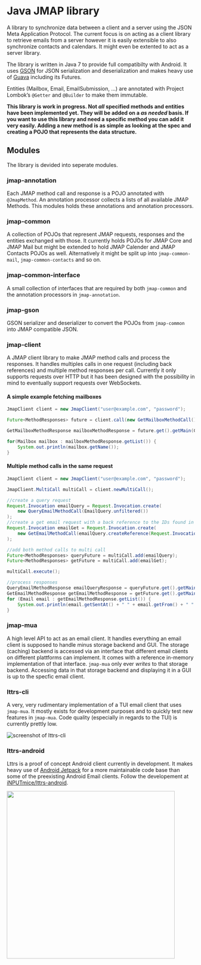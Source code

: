 # Java JMAP library

A library to synchronize data between a client and a server using the JSON Meta Application Protocol. The current focus is on acting as a client library to retrieve emails from a server however it is easily extensible to also synchronize contacts and calendars. It might even be extented to act as a server library.

The library is written in Java 7 to provide full compatibilty with Android. It uses [GSON](https://github.com/google/gson) for JSON serialization and deserialization and makes heavy use of [Guava](https://github.com/google/guava) including its Futures. 

Entities (Mailbox, Email, EmailSubmission, …) are annotated with Project Lombok’s `@Getter` and `@Builder` to make them immutable.

**This library is work in progress. Not *all* specified methods and entities have been implemented yet. They will be added on a *as needed* basis. If you want to use this library and need a specific method you can add it very easily. Adding a new method is as simple as looking at the spec and creating a POJO that represents the data structure.**

## Modules

The library is devided into seperate modules.

### jmap-annotation

Each JMAP method call and response is a POJO annotated with `@JmapMethod`. An annotation processor collects a lists of all available JMAP Methods. This modules holds these annotations and annotation processors.

### jmap-common

A collection of POJOs that represent JMAP requests, responses and the entities exchanged with those. It currently holds POJOs for JMAP Core and JMAP Mail but might be extended to hold JMAP Calender and JMAP Contacts POJOs as well. Alternatively it might be split up into `jmap-common-mail`, `jmap-common-contacts` and so on.

### jmap-common-interface

A small collection of interfaces that are required by both `jmap-common` and the annotation processors in `jmap-annotation`.

### jmap-gson

GSON serializer and deserializer to convert the POJOs from `jmap-common` into JMAP compatible JSON.

### jmap-client

A JMAP client library to make JMAP method calls and process the responses. It handles multiples calls in one request (including back references) and multiple method responses per call. Currently it only supports requests over HTTP but it has been designed with the possibility in mind to eventually support requests over WebSockets.

#### A simple example fetching mailboxes

```java
JmapClient client = new JmapClient("user@example.com", "password");

Future<MethodResponses> future = client.call(new GetMailboxMethodCall());

GetMailboxMethodResponse mailboxMethodResponse = future.get().getMain(GetMailboxMethodResponse.class);

for(Mailbox mailbox : mailboxMethodResponse.getList()) {
    System.out.println(mailbox.getName());
}
```

#### Multiple method calls in the same request

```java
JmapClient client = new JmapClient("user@example.com", "password");

JmapClient.MultiCall multiCall = client.newMultiCall();

//create a query request
Request.Invocation emailQuery = Request.Invocation.create(
    new QueryEmailMethodCall(EmailQuery.unfiltered())
);
//create a get email request with a back reference to the IDs found in the previous request
Request.Invocation emailGet = Request.Invocation.create(
    new GetEmailMethodCall(emailQuery.createReference(Request.Invocation.ResultReference.Path.IDS))
);

//add both method calls to multi call
Future<MethodResponses> queryFuture = multiCall.add(emailQuery);
Future<MethodResponses> getFuture = multiCall.add(emailGet);

multiCall.execute();

//process responses
QueryEmailMethodResponse emailQueryResponse = queryFuture.get().getMain(QueryEmailMethodResponse.class);
GetEmailMethodResponse getEmailMethodResponse = getFuture.get().getMain(GetEmailMethodResponse.class);
for (Email email : getEmailMethodResponse.getList()) {
    System.out.println(email.getSentAt() + " " + email.getFrom() + " " + email.getSubject());
}
```

### jmap-mua

A high level API to act as an email client. It handles everything an email client is supposed to handle minus storage backend and GUI. The storage (caching) backend is accessed via an interface that different email clients on different plattforms can implement. It comes with a reference in-memory implementation of that interface. `jmap-mua` only ever *writes* to that storage backend. Accessing data in that storage backend and displaying it in a GUI is up to the specfic email client.

### lttrs-cli

A very, very rudimentary implementation of a TUI email client that uses `jmap-mua`. It mostly exists for development purposes and to quickly test new features in `jmap-mua`. Code quality (especially in regards to the TUI) is currently prettly low.

![screenshot of lttrs-cli](https://gultsch.de/files/lttrs-cli.png)

### lttrs-android

Lttrs is a proof of concept Android client currently in development. It makes heavy use of [Android Jetpack](https://developer.android.com/jetpack/) for a more maintainable code base than some of the preexisting Android Email clients. Follow the developement at [iNPUTmice/lttrs-android](https://github.com/inputmice/lttrs-android).

<img src="https://gultsch.de/files/lttrs-android.png" height="450"/>
